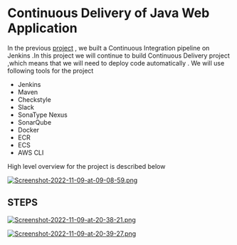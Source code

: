 # Continuous Delivery of Java Web Application

In the previous [project](https://github.com/hacizeynal/Continuous-Integration-Using-Jenkins-Nexus-Sonarqube-Slack)
, we built a Continuous Integration pipeline on Jenkins .In this project we will continue to build Continuous Delivery project ,which means that we will need to deploy code automatically . We will use following tools for the project 

* Jenkins
* Maven
* Checkstyle
* Slack 
* SonaType Nexus
* SonarQube
* Docker
* ECR
* ECS
* AWS CLI

High level overview for the project is described below

[![Screenshot-2022-11-09-at-09-08-59.png](https://i.postimg.cc/pTQQxK6L/Screenshot-2022-11-09-at-09-08-59.png)](https://postimg.cc/47dHQHGD)

## STEPS

[![Screenshot-2022-11-09-at-20-38-21.png](https://i.postimg.cc/MTQ503xG/Screenshot-2022-11-09-at-20-38-21.png)](https://postimg.cc/YGtQM3vc)

[![Screenshot-2022-11-09-at-20-39-27.png](https://i.postimg.cc/sgMhZQ3j/Screenshot-2022-11-09-at-20-39-27.png)](https://postimg.cc/Xr0JRvZm)


